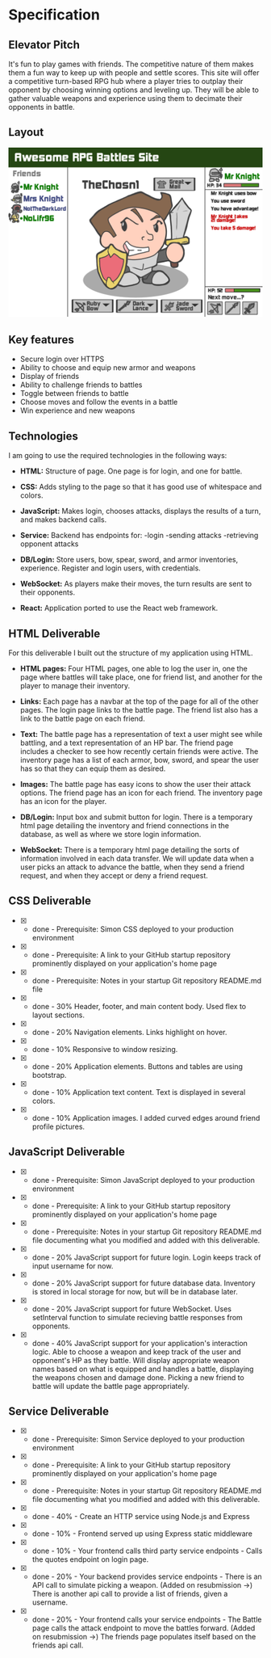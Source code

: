 # Specification

## Elevator Pitch

It's fun to play games with friends. The competitive nature of them makes them a fun way to keep up with people and settle scores. This site will offer a competitive turn-based RPG hub where a player tries to outplay their opponent by choosing winning options and leveling up. They will be able to gather valuable weapons and experience using them to decimate their opponents in battle.

## Layout

![Screenshot of the mockup for the site](rpgsitemockup.png)

## Key features

- Secure login over HTTPS
- Ability to choose and equip new armor and weapons
- Display of friends
- Ability to challenge friends to battles
- Toggle between friends to battle
- Choose moves and follow the events in a battle
- Win experience and new weapons

## Technologies

I am going to use the required technologies in the following ways:

- **HTML:** Structure of page. One page is for login, and one for battle.

- **CSS:** Adds styling to the page so that it has good use of whitespace and colors.

- **JavaScript:** Makes login, chooses attacks, displays the results of a turn, and makes backend calls.

- **Service:** Backend has endpoints for:
 -login
 -sending attacks
 -retrieving opponent attacks

- **DB/Login:** Store users, bow, spear, sword, and armor inventories, experience. Register and login users, with credentials.

- **WebSocket:** As players make their moves, the turn results are sent to their opponents.

- **React:** Application ported to use the React web framework.

## HTML Deliverable

For this deliverable I built out the structure of my application using HTML.

- **HTML pages:** Four HTML pages, one able to log the user in, one the page where battles will take place, one for friend list, and another for the player to manage their inventory.

- **Links:** Each page has a navbar at the top of the page for all of the other pages. The login page links to the battle page. The friend list also has a link to the battle page on each friend.

- **Text:** The battle page has a representation of text a user might see while battling, and a text representation of an HP bar. The friend page includes a checker to see how recently certain friends were active. The inventory page has a list of each armor, bow, sword, and spear the user has so that they can equip them as desired.

- **Images:** The battle page has easy icons to show the user their attack options. The friend page has an icon for each friend. The inventory page has an icon for the player.

- **DB/Login:** Input box and submit button for login. There is a temporary html page detailing the inventory and friend connections in the database, as well as where we store login information.

- **WebSocket:** There is a temporary html page detailing the sorts of information involved in each data transfer. We will update data when a user picks an attack to advance the battle, when they send a friend request, and when they accept or deny a friend request.


## CSS Deliverable

- [x] - done - Prerequisite: Simon CSS deployed to your production environment
- [x] - done - Prerequisite: A link to your GitHub startup repository prominently displayed on your application's home page
- [x] - done - Prerequisite: Notes in your startup Git repository README.md file
- [x] - done - 30% Header, footer, and main content body. Used flex to layout sections.
- [x] - done - 20% Navigation elements. Links highlight on hover.
- [x] - done - 10% Responsive to window resizing.
- [x] - done - 20% Application elements. Buttons and tables are using bootstrap.
- [x] - done - 10% Application text content. Text is displayed in several colors.
- [x] - done - 10% Application images. I added curved edges around friend profile pictures.

## JavaScript Deliverable

- [x] - done - Prerequisite: Simon JavaScript deployed to your production environment
- [x] - done - Prerequisite: A link to your GitHub startup repository prominently displayed on your application's home page
- [x] - done - Prerequisite: Notes in your startup Git repository README.md file documenting what you modified and added with this deliverable.
- [x] - done - 20% JavaScript support for future login. Login keeps track of input username for now.
- [x] - done - 20% JavaScript support for future database data. Inventory is stored in local storage for now, but will be in database later.
- [x] - done - 20% JavaScript support for future WebSocket. Uses setInterval function to simulate recieving battle responses from opponents.
- [x] - done - 40% JavaScript support for your application's interaction logic. Able to choose a weapon and keep track of the user and opponent's HP as they battle. Will display appropriate weapon names based on what is equipped and handles a battle, displaying the weapons chosen and damage done. Picking a new friend to battle will update the battle page appropriately.

## Service Deliverable

- [x] - done - Prerequisite: Simon Service deployed to your production environment
- [x] - done - Prerequisite: A link to your GitHub startup repository prominently displayed on your application's home page
- [x] - done - Prerequisite: Notes in your startup Git repository README.md file documenting what you modified and added with this deliverable.
- [x] - done - 40% - Create an HTTP service using Node.js and Express
- [x] - done - 10% - Frontend served up using Express static middleware
- [x] - done - 10% - Your frontend calls third party service endpoints - Calls the quotes endpoint on login page.
- [x] - done - 20% - Your backend provides service endpoints - There is an API call to simulate picking a weapon. (Added on resubmission ->) There is another api call to provide a list of friends, given a username.
- [x] - done - 20% - Your frontend calls your service endpoints - The Battle page calls the attack endpoint to move the battles forward. (Added on resubmission ->) The friends page populates itself based on the friends api call.